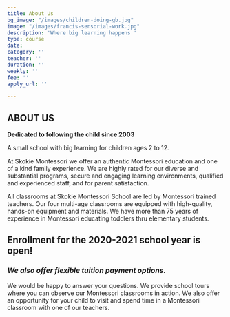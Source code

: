 ```yaml
---
title: About Us
bg_image: "/images/children-doing-gb.jpg"
image: "/images/francis-sensorial-work.jpg"
description: 'Where big learning happens '
type: course
date: 
category: ''
teacher: ''
duration: ''
weekly: ''
fee: ''
apply_url: ''

---
```

## ABOUT US

**Dedicated to following the child since 2003**

A small school with big learning for children ages 2 to 12.

At Skokie Montessori we offer an authentic Montessori education and one of a kind family experience. We are highly rated for our diverse and substantial programs, secure and engaging learning environments, qualified and experienced staff, and for parent satisfaction.

All classrooms at Skokie Montessori School are led by Montessori trained teachers. Our four multi-age classrooms are equipped with high-quality, hands-on equipment and materials. We have more than 75 years of experience in Montessori educating toddlers thru elementary students.

## Enrollment for the 2020-2021 school year is open!

### _We also offer flexible tuition payment options._

We would be happy to answer your questions. We provide school tours where you can observe our Montessori classrooms in action. We also offer an opportunity for your child to visit and spend time in a Montessori classroom with one of our teachers.
